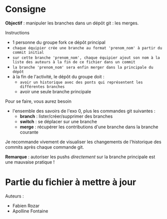 # Consigne

**Objectif** : manipuler les branches dans un dépôt git : les merges.

Instructions
 - 1 personne du groupe fork ce dépôt principal
 - `chaque équipier crée une branche au format 'prenom_nom' à partir du commit initial`
 - `sur cette branche 'prenom_nom', chaque équipier ajout son nom à la liste des auteurs à la fin de ce fichier dans un commit`
 - `la branche 'prenom_nom' sera enfin merger dans la principale du dépôt`
 - à la fin de l'activité, le dépôt du groupe doit :
   - `avoir un historique avec des ponts qui représentent les différentes branches`
   - avoir une seule branche principale

Pour se faire, vous aurez besoin
 - l'ensemble des savoirs de l'exo 0, plus les commandes git suivantes :
   - **branch** : lister/créer/supprimer des branches
   - **switch** : se déplacer sur une branche
   - **merge** : récupérer les contributions d'une branche dans la branche courante

Je recommande vivement de visualiser les changements de l'historique des commits
après chaque commande git.

**Remarque** : autoriser les pushs *directement* sur la branche principale est une mauvaise pratique !

# Partie du fichier à mettre à jour

Auteurs :
 - Fabien Rozar
 - Apolline Fontaine
